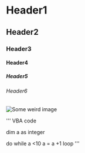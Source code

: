 # Header1 <br/>
## Header2 <br/>
### Header3 <br/>
#### Header4 <br/> 
##### Header5 <br/>
###### Header6 <br/>

![Some weird image](https://miro.medium.com/max/1400/0*RbssIhF4oO7b9ooY)


'''
VBA code

dim a as integer

do while a <10
  a = a +1
loop
'''
